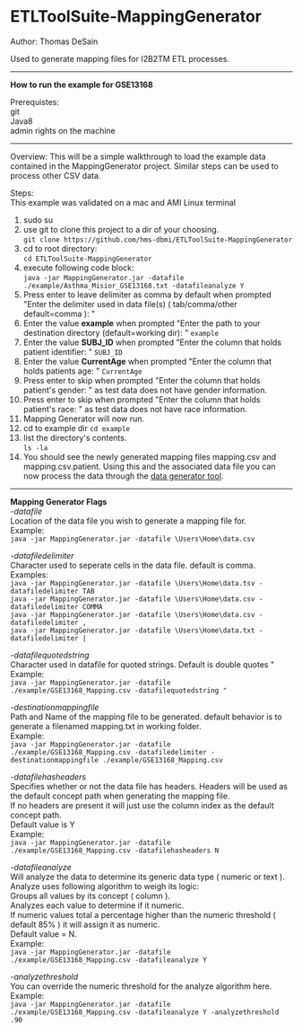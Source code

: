 # ETLToolSuite-MappingGenerator

Author: Thomas DeSain

Used to generate mapping files for I2B2TM ETL processes.  
***
**How to run the example for GSE13168**  

Prerequistes:  
git  
Java8  
admin rights on the machine  
***  
Overview:
This will be a simple walkthrough to load the example data contained in the MappingGenerator project.
Similar steps can be used to process other CSV data.

Steps:  
This example was validated on a mac and AMI Linux terminal  

1. sudo su  
2. use git to clone this project to a dir of your choosing.  
`git clone https://github.com/hms-dbmi/ETLToolSuite-MappingGenerator`  
3. cd to root directory:  
`cd ETLToolSuite-MappingGenerator`   
4. execute following code block:  
`java -jar MappingGenerator.jar -datafile ./example/Asthma_Misior_GSE13168.txt -datafileanalyze Y`
5. Press enter to leave delimiter as comma by default when prompted "Enter the delimiter used in data file(s) ( tab/comma/other default=comma ): "
6. Enter the value **example** when prompted "Enter the path to your destination directory (default=working dir): "
`example` 
5. Enter the value **SUBJ_ID** when prompted "Enter the column that holds patient identifier: " 
`SUBJ_ID`
6. Enter the value **CurrentAge** when prompted "Enter the column that holds patients age: "
`CurrentAge`
7. Press enter to skip when prompted "Enter the column that holds patient's gender: " as test data does not have gender information.
8. Press enter to skip when prompted "Enter the column that holds patient's race: " as test data does not have race information.
9. Mapping Generator will now run.
10. cd to example dir 
`cd example`  
11. list the directory's contents.  
`ls -la`  
12. You should see the newly generated mapping files mapping.csv and mapping.csv.patient.  Using this and the associated data file you can now process the data through the [data generator tool](https://github.com/hms-dbmi/ETLToolSuite-EntityGenerator).  

***
**Mapping Generator Flags**    
*-datafile*  
Location of the data file you wish to generate a mapping file for.  
Example:  
`java -jar MappingGenerator.jar -datafile \Users\Home\data.csv`  

*-datafiledelimiter*   
Character used to seperate cells in the data file.  default is comma.  
Examples:  
`java -jar MappingGenerator.jar -datafile \Users\Home\data.tsv -datafiledelimiter TAB`  
`java -jar MappingGenerator.jar -datafile \Users\Home\data.csv -datafiledelimiter COMMA`  
`java -jar MappingGenerator.jar -datafile \Users\Home\data.csv -datafiledelimiter ,`  
`java -jar MappingGenerator.jar -datafile \Users\Home\data.txt -datafiledelimiter |`  

*-datafilequotedstring*  
Character used in datafile for quoted strings.  Default is double quotes "   
Example:  
`java -jar MappingGenerator.jar -datafile ./example/GSE13168_Mapping.csv -datafilequotedstring "`  

*-destinationmappingfile*  
Path and Name of the mapping file to be generated. default behavior is to generate a filenamed mapping.txt in working folder.   
Example:  
`java -jar MappingGenerator.jar -datafile ./example/GSE13168_Mapping.csv -datafiledelimiter -destinationmappingfile ./example/GSE13168_Mapping.csv`  

*-datafilehasheaders*  
Specifies whether or not the data file has headers.  Headers will be used as the default concept path when generating the mapping file.  
If no headers are present it will just use the column index as the default concept path.  
Default value is Y  
Example:  
`java -jar MappingGenerator.jar -datafile ./example/GSE13168_Mapping.csv -datafilehasheaders N`  

*-datafileanalyze*  
Will analyze the data to determine its generic data type ( numeric or text ).   
Analyze uses following algorithm to weigh its logic:  
Groups all values by its concept ( column ).  
Analyzes each value to determine if it numeric.   
If numeric values total a percentage higher than the numeric threshold ( default 85% ) it will assign it as numeric.   
Default value = N.  
Example:    
`java -jar MappingGenerator.jar -datafile ./example/GSE13168_Mapping.csv -datafileanalyze Y`   

*-analyzethreshold*    
You can override the numeric threshold for the analyze algorithm here.    
Example:    
`java -jar MappingGenerator.jar -datafile ./example/GSE13168_Mapping.csv -datafileanalyze Y -analyzethreshold .90`     

